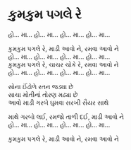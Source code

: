 # કુમકુમ પગલે રે

હો... મા... હો... મા... હો... મા... હો... મા...  

કુમકુમ પગલે રે, માડી આવો ને, રમવા આવો ને  
હો... મા... હો... મા... હો... મા... હો... મા...  
કુમકુમ પગલે રે, ચાચર ચોકે રે, રમવા આવો ને  
હો... મા... હો... મા... હો... મા... હો... મા...  

સોના ઈંઢોળે રતન જડ્યા છે  
સાચા મોતીનાં તોરણ મઢ્યા છે  
આવો માડી ગરબે ઘુમવા સરખી સૈયર સાથે  

માથે ગરબો લઈ, રમજો તાળી દઈ, માડી આવો ને  
હો... મા... હો... મા... હો... મા... હો... મા...  

કુમકુમ પગલે રે, માડી આવો ને, રમવા આવો ને  
